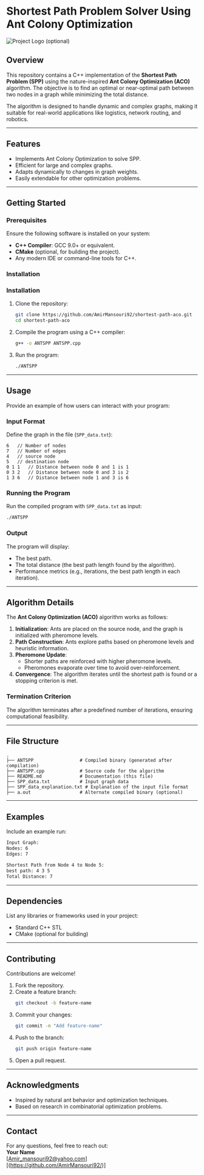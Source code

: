 # **Shortest Path Problem Solver Using Ant Colony Optimization**

![Project Logo (optional)](path/to/logo.png)

## **Overview**
This repository contains a C++ implementation of the **Shortest Path Problem (SPP)** using the nature-inspired **Ant Colony Optimization (ACO)** algorithm. The objective is to find an optimal or near-optimal path between two nodes in a graph while minimizing the total distance.  

The algorithm is designed to handle dynamic and complex graphs, making it suitable for real-world applications like logistics, network routing, and robotics.

---

## **Features**
- Implements Ant Colony Optimization to solve SPP.
- Efficient for large and complex graphs.
- Adapts dynamically to changes in graph weights.
- Easily extendable for other optimization problems.

---

## **Getting Started**

### Prerequisites
Ensure the following software is installed on your system:
- **C++ Compiler**: GCC 9.0+ or equivalent.
- **CMake** (optional, for building the project).
- Any modern IDE or command-line tools for C++.

### Installation
### Installation
1. Clone the repository:
   ```bash
   git clone https://github.com/AmirMansouri92/shortest-path-aco.git
   cd shortest-path-aco
   ```
2. Compile the program using a C++ compiler:
   ```bash
   g++ -o ANTSPP ANTSPP.cpp
   ```

3. Run the program:
   ```bash
   ./ANTSPP
   ```
---

## **Usage**
Provide an example of how users can interact with your program:

### Input Format
Define the graph in the file (`SPP_data.txt`):
   ```
   6   // Number of nodes
   7   // Number of edges
   4   // source node
   5   // destination node 
   0 1 1   // Distance between node 0 and 1 is 1
   0 3 2   // Distance between node 0 and 3 is 2
   1 3 6   // Distance between node 1 and 3 is 6
   ```


### Running the Program
Run the compiled program with `SPP_data.txt` as input:
```bash
./ANTSPP
```

### Output
The program will display:
- The best path.
- The total distance (the best path length found by the algorithm).
- Performance metrics (e.g., iterations, the best path length in each iteration).

---

## **Algorithm Details**
The **Ant Colony Optimization (ACO)** algorithm works as follows:
1. **Initialization**: Ants are placed on the source node, and the graph is initialized with pheromone levels.
2. **Path Construction**: Ants explore paths based on pheromone levels and heuristic information.
3. **Pheromone Update**:
   - Shorter paths are reinforced with higher pheromone levels.
   - Pheromones evaporate over time to avoid over-reinforcement.
4. **Convergence**: The algorithm iterates until the shortest path is found or a stopping criterion is met.
### Termination Criterion
The algorithm terminates after a predefined number of iterations, ensuring computational feasibility.

---

## **File Structure**
```plaintext
.
├── ANTSPP                 # Compiled binary (generated after compilation)
├── ANTSPP.cpp             # Source code for the algorithm
├── README.md              # Documentation (this file)
├── SPP_data.txt           # Input graph data
├── SPP_data_explanation.txt # Explanation of the input file format
├── a.out                  # Alternate compiled binary (optional)
```

---

## **Examples**
Include an example run:
```bash
Input Graph:
Nodes: 6
Edges: 7

Shortest Path from Node 4 to Node 5:
best path: 4 3 5
Total Distance: 7
```

---

## **Dependencies**
List any libraries or frameworks used in your project:
- Standard C++ STL
- CMake (optional for building)

---

## **Contributing**
Contributions are welcome!  
1. Fork the repository.
2. Create a feature branch:
   ```bash
   git checkout -b feature-name
   ```
3. Commit your changes:
   ```bash
   git commit -m "Add feature-name"
   ```
4. Push to the branch:
   ```bash
   git push origin feature-name
   ```
5. Open a pull request.

---


## **Acknowledgments**
- Inspired by natural ant behavior and optimization techniques.
- Based on research in combinatorial optimization problems.

---

## **Contact**
For any questions, feel free to reach out:  
**Your Name**  
[Amir_mansouri92@yahoo.com]  
[(https://github.com/AmirMansouri92/)]
